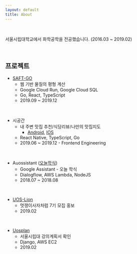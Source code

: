 ```yaml
---
layout: default
title: About
---
```


<br/>

서울시립대학교에서 화학공학을 전공했습니다. (2016.03 ~ 2019.02)

<br/>

## 프로젝트

* [SAFT-GO](https://saftgo.app)
  * 웹 기반 물질의 평형 계산
  * Google Cloud Run, Google Cloud SQL
  * Go, React, TypeScript
  * 2019.09 ~ 2019.12

<br/>

* 시공간
  * 내 주변 맛집 추천/식당리뷰/나만의 맛집지도
    * [Android](https://play.google.com/store/apps/details?id=app.timeandspace.rn&hl=ko), [IOS]([https://apps.apple.com/kr/app/%EC%8B%9C%EA%B3%B5%EA%B0%84/id1478094613](https://apps.apple.com/kr/app/시공간/id1478094613))
  * React Native, TypeScript, Go
  * 2019.06 ~ 2019.12 - Frontend Engineering

<br/>

* Auossistant ([오늘학식](https://assistant.google.com/services/a/uid/00000004685500b2?hl=ko-KR))
  * Google Assistant - 오늘 학식
  * Dialogflow, AWS Lambda, NodeJS
  * 2018.07 ~ 2018.08

<br/>

* [UOS-Lion](https://uos.likelion.org)
  * 멋쟁이사자처럼 7기 모집 홍보
  * 2019.02

<br/>

* [Uosplan](http://uosplan.com)
  * 서울시립대 강의계획서 확인
  * Django, AWS EC2
  * 2019.02

<br/>